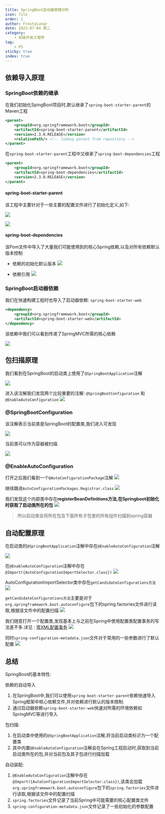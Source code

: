 ```yaml
---
title: SpringBoot启动器原理分析
icon: file
order: 1
author: FrostyLunar
date: 2023-07-04 周二
category:
	- 初级开发工程师
tag:
	- P5
sticky: true
index: true
---
```


## 依赖导入原理

### SpringBoot依赖的继承

在我们初始化SpingBoot项目时,默认继承了`spring-boot-starter-parent`的Maven工程

```XML
<parent>
	<groupId>org.springframework.boot</groupId>
	<artifactId>spring-boot-starter-parent</artifactId>
	<version>2.3.0.RELEASE</version>
	<relativePath/> <!-- lookup parent from repository -->
</parent>
```

在`spring-boot-starter-parent`工程中又继承了`spring-boot-dependencies`工程
```XML
<parent>
	<groupId>org.springframework.boot</groupId>
	<artifactId>spring-boot-dependencies</artifactId>
	<version>2.3.0.RELEASE</version>
</parent>
```

#### spring-boot-starter-parent

该工程中主要针对于一些主要的配置文件进行了初始化定义,如下: 

![](./assets/image-20230704112803664.png)

![](./assets/image-20230704112847792.png)

#### spring-boot-dependencies

该Pom文件中导入了大量我们可能使用到的核心Spring依赖,以及对所有依赖默认版本控制

- 依赖的初始化默认版本
![](./assets/image-20230704113029677.png)

- 依赖引用
![](./assets/image-20230704113432188.png)

### SpringBoot启动器依赖

我们在快速构建工程时也导入了启动器依赖: `spring-boot-starter-web`

```XML
<dependency>
	<groupId>org.springframework.boot</groupId>
	<artifactId>spring-boot-starter-web</artifactId>
</dependency>
```

该依赖中我们可以看到传递了SpringMVC所需的核心依赖

![](./assets/image-20230704113706389.png)

## 包扫描原理

我们看到在SpringBoot的启动类上使用了`@SpringBootApplication`注解

![](./assets/image-20230704114243662.png)

进入该注解我们发现两个比较重要的注解: `@SpringBootConfiguration` 和 `@EnableAutoConfiguration`
![](./assets/image-20230704114455315.png)

### @SpringBootConfiguration

该注解表示当前类是SpringBoot的配置类,我们进入可发现

![](./assets/image-20230704114641292.png)

当前类可以作为容器被扫描

![](./assets/image-20230704114652068.png)

### @EnableAutoConfiguration

打开之后我们看到一个`@AutoConfigurationPackage`注解
![](./assets/image-20230704133243984.png)

继续跟进`AutoConfigurationPackages.Registrar.class`
![](./assets/image-20230704133321880.png)

我们发现这个内部类中存在**registerBeanDefinitions方法,在Springboot初始化时获取了启动类所在的包**
![](./assets/image-20230704133522235.png)

> 所以启动类会将所在包及下面所有子包里的所有组件扫描到spring容器

## 自动配置原理

在启动类的`@SpringBootApplication`注解中存在`@EnableAutoConfiguration`注解

![](./assets/image-20230704134506578.png)

在`@EnableAutoConfiguration`注解中存在`@Import({AutoConfigurationImportSelector.class})`
![](./assets/image-20230704134517191.png)

AutoConfigurationImportSelector类中存在`getCandidateConfigurations方法`
![](./assets/image-20230704134610193.png)

`getCandidateConfigurations方法`主要是对于`org.springframework.boot.autoconfigure`包下的spring.factories文件进行读取,根据该文件中的配置扫描
![](./assets/image-20230704134659062.png)

我们随意打开一个配置类,发现基本上与之前在Spring中使用配置类配置事务的写法差不多.详见 : [零XML配置事务](../../03_Spring基础/11_零XML配置事务/零XML配置事务.md)
![](./assets/image-20230704135103873.png)

同时`spring-configuration-metadata.json`文件对于常用的一些参数进行了默认配置
![](./assets/image-20230704135356493.png)

## 总结

SpringBoot的基本特性:

依赖的自动导入
1. 在SpringBoot中,我们可以使用`spring-boot-starter-parent`依赖快速导入Spring框架中核心依赖文件,并对依赖进行默认的版本限制.
2. 通过启动器依赖`spring-boot-starter-web`快速对所需的环境依赖如SpringMVC等进行导入

包扫描:
1. 在启动类中使用的`@SpringBootApplication`注解,将当前启动类标识为一个配置类
2. 其中内置`@EnableAutoConfiguration`注解会在Spring工程启动时,获取到当前启动类所在的包,并对当前包及其子包进行扫描加载

自动装配:
1. `@EnableAutoConfiguration`注解中存在`@Import({AutoConfigurationImportSelector.class})`,该类会加载`org.springframework.boot.autoconfigure`包下的`spring.factories`文件进行读取,根据该文件中的配置扫描
2. `spring.factories`文件记录了当前Spring中可能需要的核心配置类文件
3. `spring-configuration-metadata.json`文件记录了一些初始化的参数配置
